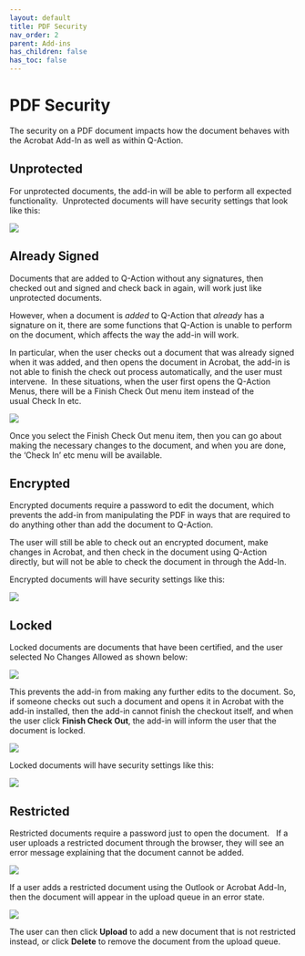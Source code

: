 ```yaml
---
layout: default
title: PDF Security
nav_order: 2
parent: Add-ins
has_children: false
has_toc: false
---
```

# PDF Security

The security on a PDF document impacts how the document behaves with the Acrobat Add-In as well as within Q-Action.

## Unprotected

For unprotected documents, the add-in will be able to perform all expected functionality.  Unprotected documents will have security settings that look like this:

![](/assets/images/security-settings-unprotected.png)

## Already Signed

Documents that are added to Q-Action without any signatures, then checked out and signed and check back in again, will work just like unprotected documents.

However, when a document is _added_ to Q-Action that _already_ has a signature on it, there are some functions that Q-Action is unable to perform on the document, which affects the way the add-in will work.

In particular, when the user checks out a document that was already signed when it was added, and then opens the document in Acrobat, the add-in is not able to finish the check out process automatically, and the user must intervene.  In these situations, when the user first opens the Q-Action Menus, there will be a Finish Check Out menu item instead of the usual Check In etc.

![](/assets/images/finish-checkout-menu-item.png)

Once you select the Finish Check Out menu item, then you can go about making the necessary changes to the document, and when you are done, the ‘Check In’ etc menu will be available.

## Encrypted

Encrypted documents require a password to edit the document, which prevents the add-in from manipulating the PDF in ways that are required to do anything other than add the document to Q-Action. 

The user will still be able to check out an encrypted document, make changes in Acrobat, and then check in the document using Q-Action directly, but will not be able to check the document in through the Add-In.

Encrypted documents will have security settings like this:

![](/assets/images/security-settings-encrypted.png)

## Locked

Locked documents are documents that have been certified, and the user selected No Changes Allowed as shown below:

![](/assets/images/lock-after-signing.png)

This prevents the add-in from making any further edits to the document. So, if someone checks out such a document and opens it in Acrobat with the add-in installed, then the add-in cannot finish the checkout itself, and when the user click **Finish Check Out**, the add-in will inform the user that the document is locked.

![](/assets/images/locked-add-in-error.png)

Locked documents will have security settings like this:

![](/assets/images/security-settings-locked.png)

## Restricted

Restricted documents require a password just to open the document.   If a user uploads a restricted document through the browser, they will see an error message explaining that the document cannot be added.

![](/assets/images/pw-protected-error-qaction.png)

If a user adds a restricted document using the Outlook or Acrobat Add-In, then the document will appear in the upload queue in an error state.

![](/assets/images/pw-protected-error-addin.png)

The user can then click **Upload** to add a new document that is not restricted instead, or click **Delete** to remove the document from the upload queue.